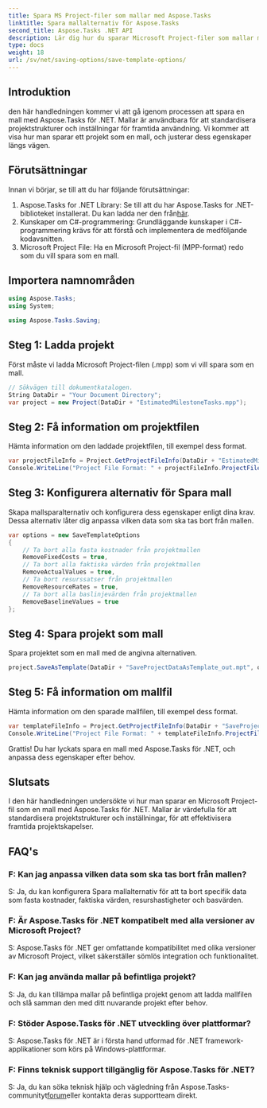 ```yaml
---
title: Spara MS Project-filer som mallar med Aspose.Tasks
linktitle: Spara mallalternativ för Aspose.Tasks
second_title: Aspose.Tasks .NET API
description: Lär dig hur du sparar Microsoft Project-filer som mallar med Aspose.Tasks för .NET. Anpassa mallinställningar för strömlinjeformad projekthantering.
type: docs
weight: 18
url: /sv/net/saving-options/save-template-options/
---
```

## Introduktion
den här handledningen kommer vi att gå igenom processen att spara en mall med Aspose.Tasks för .NET. Mallar är användbara för att standardisera projektstrukturer och inställningar för framtida användning. Vi kommer att visa hur man sparar ett projekt som en mall, och justerar dess egenskaper längs vägen.
## Förutsättningar
Innan vi börjar, se till att du har följande förutsättningar:
1.  Aspose.Tasks for .NET Library: Se till att du har Aspose.Tasks for .NET-biblioteket installerat. Du kan ladda ner den från[här](https://releases.aspose.com/tasks/net/).
2. Kunskaper om C#-programmering: Grundläggande kunskaper i C#-programmering krävs för att förstå och implementera de medföljande kodavsnitten.
3. Microsoft Project File: Ha en Microsoft Project-fil (MPP-format) redo som du vill spara som en mall.

## Importera namnområden
```csharp
using Aspose.Tasks;
using System;

using Aspose.Tasks.Saving;
```
## Steg 1: Ladda projekt
Först måste vi ladda Microsoft Project-filen (.mpp) som vi vill spara som en mall.
```csharp
// Sökvägen till dokumentkatalogen.
String DataDir = "Your Document Directory";
var project = new Project(DataDir + "EstimatedMilestoneTasks.mpp");
```
## Steg 2: Få information om projektfilen
Hämta information om den laddade projektfilen, till exempel dess format.
```csharp
var projectFileInfo = Project.GetProjectFileInfo(DataDir + "EstimatedMilestoneTasks.mpp");
Console.WriteLine("Project File Format: " + projectFileInfo.ProjectFileFormat);
```
## Steg 3: Konfigurera alternativ för Spara mall
Skapa mallsparalternativ och konfigurera dess egenskaper enligt dina krav. Dessa alternativ låter dig anpassa vilken data som ska tas bort från mallen.
```csharp
var options = new SaveTemplateOptions
{
	// Ta bort alla fasta kostnader från projektmallen
	RemoveFixedCosts = true,
	// Ta bort alla faktiska värden från projektmallen
	RemoveActualValues = true,
	// Ta bort resurssatser från projektmallen
	RemoveResourceRates = true,
	// Ta bort alla baslinjevärden från projektmallen
	RemoveBaselineValues = true
};
```
## Steg 4: Spara projekt som mall
Spara projektet som en mall med de angivna alternativen.
```csharp
project.SaveAsTemplate(DataDir + "SaveProjectDataAsTemplate_out.mpt", options);
```
## Steg 5: Få information om mallfil
Hämta information om den sparade mallfilen, till exempel dess format.
```csharp
var templateFileInfo = Project.GetProjectFileInfo(DataDir + "SaveProjectDataAsTemplate_out.mpt");
Console.WriteLine("Project File Format: " + templateFileInfo.ProjectFileFormat);
```
Grattis! Du har lyckats spara en mall med Aspose.Tasks för .NET, och anpassa dess egenskaper efter behov.

## Slutsats
I den här handledningen undersökte vi hur man sparar en Microsoft Project-fil som en mall med Aspose.Tasks för .NET. Mallar är värdefulla för att standardisera projektstrukturer och inställningar, för att effektivisera framtida projektskapelser.
## FAQ's
### F: Kan jag anpassa vilken data som ska tas bort från mallen?
S: Ja, du kan konfigurera Spara mallalternativ för att ta bort specifik data som fasta kostnader, faktiska värden, resurshastigheter och basvärden.
### F: Är Aspose.Tasks för .NET kompatibelt med alla versioner av Microsoft Project?
S: Aspose.Tasks för .NET ger omfattande kompatibilitet med olika versioner av Microsoft Project, vilket säkerställer sömlös integration och funktionalitet.
### F: Kan jag använda mallar på befintliga projekt?
S: Ja, du kan tillämpa mallar på befintliga projekt genom att ladda mallfilen och slå samman den med ditt nuvarande projekt efter behov.
### F: Stöder Aspose.Tasks för .NET utveckling över plattformar?
S: Aspose.Tasks för .NET är i första hand utformad för .NET framework-applikationer som körs på Windows-plattformar.
### F: Finns teknisk support tillgänglig för Aspose.Tasks för .NET?
 S: Ja, du kan söka teknisk hjälp och vägledning från Aspose.Tasks-communityt[forum](https://forum.aspose.com/c/tasks/15)eller kontakta deras supportteam direkt.